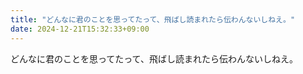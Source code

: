 ```yaml
---
title: "どんなに君のことを思ってたって、飛ばし読まれたら伝わんないしねえ。"
date: 2024-12-21T15:32:33+09:00
---
```

どんなに君のことを思ってたって、飛ばし読まれたら伝わんないしねえ。
